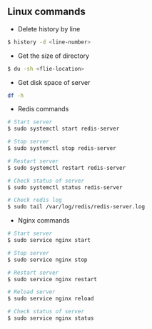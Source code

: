 ## Linux commands

* Delete history by line
```bash
$ history -d <line-number>
```

* Get the size of directory
```bash
$ du -sh <flie-location>
```

* Get disk space of server
```bash
df -h
```

* Redis commands
```bash
# Start server
$ sudo systemctl start redis-server

# Stop server
$ sudo systemctl stop redis-server

# Restart server
$ sudo systemctl restart redis-server

# Check status of server
$ sudo systemctl status redis-server

# Check redis log
$ sudo tail /var/log/redis/redis-server.log
```

* Nginx commands
```bash
# Start server
$ sudo service nginx start

# Stop server
$ sudo service nginx stop

# Restart server
$ sudo service nginx restart

# Reload server
$ sudo service nginx reload

# Check status of server
$ sudo service nginx status
```
